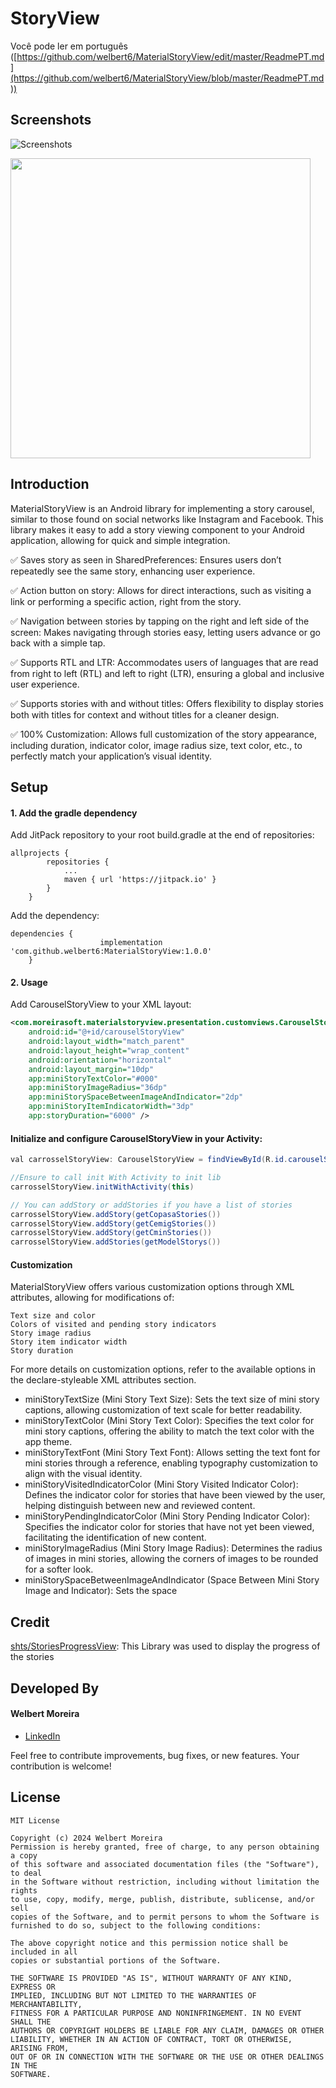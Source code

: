 # StoryView


Você pode ler em português ([https://github.com/welbert6/MaterialStoryView/edit/master/ReadmePT.md](https://github.com/welbert6/MaterialStoryView/blob/master/ReadmePT.md))

## Screenshots
![Screenshots](images/Screenshot_7.png)



<img src="images/Screenshot1.png" width="480">

## Introduction

MaterialStoryView is an Android library for implementing a story carousel, similar to those found on social networks like Instagram and Facebook. This library makes it easy to add a story viewing component to your Android application, allowing for quick and simple integration. 

✅ Saves story as seen in SharedPreferences: Ensures users don’t repeatedly see the same story, enhancing user experience.

✅ Action button on story: Allows for direct interactions, such as visiting a link or performing a specific action, right from the story.

✅ Navigation between stories by tapping on the right and left side of the screen: Makes navigating through stories easy, letting users advance or go back with a simple tap.

✅ Supports RTL and LTR: Accommodates users of languages that are read from right to left (RTL) and left to right (LTR), ensuring a global and inclusive user experience.

✅ Supports stories with and without titles: Offers flexibility to display stories both with titles for context and without titles for a cleaner design.

✅ 100% Customization: Allows full customization of the story appearance, including duration, indicator color, image radius size, text color, etc., to perfectly match your application’s visual identity.


## Setup

#### 1. Add the gradle dependency

Add JitPack repository to your root build.gradle at the end of repositories:
```
allprojects {
		repositories {
			...
			maven { url 'https://jitpack.io' }
		}
	}
```
Add the dependency:
```
dependencies {
	       	        implementation 'com.github.welbert6:MaterialStoryView:1.0.0'
	}
```
#### 2. Usage 

Add CarouselStoryView to your XML layout:
```xml 
<com.moreirasoft.materialstoryview.presentation.customviews.CarouselStoryView
    android:id="@+id/carouselStoryView"
    android:layout_width="match_parent"
    android:layout_height="wrap_content"
    android:orientation="horizontal"
    android:layout_margin="10dp"
    app:miniStoryTextColor="#000"
    app:miniStoryImageRadius="36dp"
    app:miniStorySpaceBetweenImageAndIndicator="2dp"
    app:miniStoryItemIndicatorWidth="3dp"
    app:storyDuration="6000" />

```
#### Initialize and configure CarouselStoryView in your Activity:


```java
val carrosselStoryView: CarouselStoryView = findViewById(R.id.carouselStoryView)

//Ensure to call init With Activity to init lib
carrosselStoryView.initWithActivity(this)

// You can addStory or addStories if you have a list of stories 
carrosselStoryView.addStory(getCopasaStories())
carrosselStoryView.addStory(getCemigStories())
carrosselStoryView.addStory(getCminStories())
carrosselStoryView.addStories(getModelStorys())
````

#### Customization


MaterialStoryView offers various customization options through XML attributes, allowing for modifications of:

    Text size and color
    Colors of visited and pending story indicators
    Story image radius
    Story item indicator width
    Story duration

For more details on customization options, refer to the available options in the declare-styleable XML attributes section.

<declare-styleable name="MaterialCarouselStoryView">
        <attr name="miniStoryTextSize" format="dimension"/> 
        <attr name="miniStoryTextColor" format="color"/>
        <attr name="miniStoryTextFont" format="reference"/>
        <attr name="miniStoryVisitedIndicatorColor" format="color"/>
        <attr name="miniStoryPendingIndicatorColor" format="color"/>
        <attr name="miniStoryImageRadius" format="dimension"/>
        <attr name="miniStorySpaceBetweenImageAndIndicator" format="dimension"/>
        <attr name="miniStoryItemIndicatorWidth" format="dimension"/>
        <attr name="storyProgressBarPrimaryColor" format="color"/>
        <attr name="storyProgressBarSecondaryColor" format="color"/>
        <attr name="storyProgressBarHeight" format="dimension"/>
        <attr name="storyGapBetweenProgressBar" format="dimension"/>
        <attr name="storySingleStoryDisplayTime" format="integer"/>
        <attr name="storyDuration" format="integer"/>
    </declare-styleable>

   - miniStoryTextSize (Mini Story Text Size): Sets the text size of mini story captions, allowing customization of text scale for better readability.
   - miniStoryTextColor (Mini Story Text Color): Specifies the text color for mini story captions, offering the ability to match the text color with the app theme.
   - miniStoryTextFont (Mini Story Text Font): Allows setting the text font for mini stories through a reference, enabling typography customization to align with the visual identity.
   - miniStoryVisitedIndicatorColor (Mini Story Visited Indicator Color): Defines the indicator color for stories that have been viewed by the user, helping distinguish between new and reviewed content.
   - miniStoryPendingIndicatorColor (Mini Story Pending Indicator Color): Specifies the indicator color for stories that have not yet been viewed, facilitating the identification of new content.
   - miniStoryImageRadius (Mini Story Image Radius): Determines the radius of images in mini stories, allowing the corners of images to be rounded for a softer look.
   - miniStorySpaceBetweenImageAndIndicator (Space Between Mini Story Image and Indicator): Sets the space

 
 ## Credit 

 [shts/StoriesProgressView](https://github.com/OMARIHAMZA/StoryView): This Library was used to display the progress of the stories


## Developed By
#### Welbert Moreira
* [LinkedIn](https://www.linkedin.com/in/welbertim/)

Feel free to contribute improvements, bug fixes, or new features. Your contribution is welcome!


## License
```
MIT License

Copyright (c) 2024 Welbert Moreira 
Permission is hereby granted, free of charge, to any person obtaining a copy
of this software and associated documentation files (the "Software"), to deal
in the Software without restriction, including without limitation the rights
to use, copy, modify, merge, publish, distribute, sublicense, and/or sell
copies of the Software, and to permit persons to whom the Software is
furnished to do so, subject to the following conditions:

The above copyright notice and this permission notice shall be included in all
copies or substantial portions of the Software.

THE SOFTWARE IS PROVIDED "AS IS", WITHOUT WARRANTY OF ANY KIND, EXPRESS OR
IMPLIED, INCLUDING BUT NOT LIMITED TO THE WARRANTIES OF MERCHANTABILITY,
FITNESS FOR A PARTICULAR PURPOSE AND NONINFRINGEMENT. IN NO EVENT SHALL THE
AUTHORS OR COPYRIGHT HOLDERS BE LIABLE FOR ANY CLAIM, DAMAGES OR OTHER
LIABILITY, WHETHER IN AN ACTION OF CONTRACT, TORT OR OTHERWISE, ARISING FROM,
OUT OF OR IN CONNECTION WITH THE SOFTWARE OR THE USE OR OTHER DEALINGS IN THE
SOFTWARE.
```
